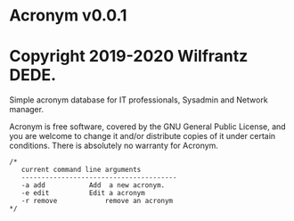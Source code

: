 # Acronym v0.0.1
# Copyright 2019-2020 Wilfrantz DEDE.

Simple acronym database for IT professionals, Sysadmin and Network manager. 

Acronym is free software, covered by the GNU General Public License, and you are
welcome to change it and/or distribute copies of it under certain conditions.
There is absolutely no warranty for Acronym.

	/*
	   current command line arguments
	   ---------------------------------------
	   -a add			Add  a new acronym.
	   -e edit			Edit a acronym
	   -r remove			remove an acronym
	*/


